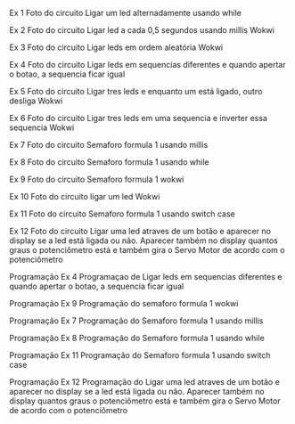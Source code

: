 Ex 1 Foto do circuito Ligar um led alternadamente usando while


Ex 2 Foto do circuito Ligar led a cada 0,5 segundos usando millis Wokwi


Ex 3 Foto do circuito Ligar leds em ordem aleatória Wokwi


Ex 4 Foto do circuito Ligar leds em sequencias diferentes e quando apertar o botao, a sequencia ficar igual


Ex 5 Foto do circuito Ligar tres leds e enquanto um está ligado, outro desliga Wokwi


Ex 6 Foto do circuito Ligar tres leds em uma sequencia e inverter essa sequencia Wokwi


Ex 7 Foto do circuito Semaforo formula 1 usando millis


Ex 8 Foto do circuito Semaforo formula 1 usando while


Ex 9 Foto do circuito Semaforo formula 1 wokwi

Ex 10 Foto do circuito ligar um led Wokwi


Ex 11 Foto do circuito Semaforo formula 1 usando switch case

Ex 12 Foto do circuito Ligar uma led atraves de um botão e aparecer no display se a led está ligada ou não. Aparecer também no display quantos graus o potenciômetro está e também gira o Servo Motor de acordo com o potenciômetro 


Programação Ex 4 Programaçao de Ligar leds em sequencias diferentes e quando apertar o botao, a sequencia ficar igual



Programação Ex 9 Programação do semaforo formula 1 wokwi



Programação Ex 7 Programação do Semaforo formula 1 usando millis


Programação Ex 8 Programação do Semaforo formula 1 usando while


Programação Ex 11 Programação do Semaforo formula 1 usando switch case

Programação Ex 12 Programação do Ligar uma led atraves de um botão e aparecer no display se a led está ligada ou não. Aparecer também no display quantos graus o potenciômetro está e também gira o Servo Motor de acordo com o potenciômetro 



